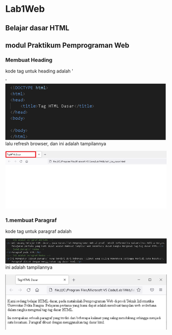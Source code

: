 # Lab1Web
## Belajar dasar HTML
## modul Praktikum Pemprograman Web
### Membuat Heading
kode tag untuk heading adalah '<p>'
![gambar](Css.png)
lalu refresh browser, dan ini adalah tampilannya <p>
![gambar](Ss.png)
### 1.membuat Paragraf 
kode tag untuk paragraf adalah <p>
![Gambar](Css1.png)  
ini adalah tampilannya <p>
![Gambar](Ss1.png)
